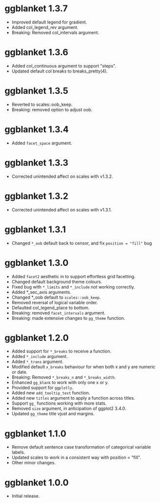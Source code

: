 # ggblanket 1.3.7

* Improved default legend for gradient.
* Added col_legend_rev argument.
* Breaking: Removed col_intervals argument.

# ggblanket 1.3.6

* Added col_continuous argument to support "steps". 
* Updated default col breaks to breaks_pretty(4).

# ggblanket 1.3.5

* Reverted to scales::oob_keep. 
* Breaking: removed option to adjust oob. 

# ggblanket 1.3.4

* Added `facet_space` argument.

# ggblanket 1.3.3

* Corrected unintended affect on scales with v1.3.2.

# ggblanket 1.3.2

* Corrected unintended affect on scales with v1.3.1.

# ggblanket 1.3.1

* Changed `*_oob` default back to censor, and fix `position = "fill"` bug

# ggblanket 1.3.0

* Added `facet2` aesthetic in to support effortless grid facetting.
* Changed default background theme colours.
* Fixed bug with `*_limits` and `*_include` not working correctly.  
* Added *_sec_axis arguments.
* Changed *_oob default to `scales::oob_keep`.
* Removed reversal of logical variable order.
* Defaulted col_legend_place to bottom.  
* Breaking: removed `facet_intervals` argument.
* Breaking: made extensive changes to `gg_theme` function.

# ggblanket 1.2.0

* Added support for `*_breaks` to receive a function.
* Added `*_include` argument. 
* Added `*_trans` argument.
* Modified default `x_breaks` behaviour for when both x and y are numeric or date.
* Breaking: Removed `*_breaks_n` and `*_breaks_width`.
* Enhanced `gg_blank` to work with only one x or y.
* Provided support for `ggplotly`.
* Added new `add_tooltip_text` function.
* Added new `titles` argument to apply a function across titles.
* Support `gg_` functions working with more stats.
* Removed `size` argument, in anticipation of ggplot2 3.4.0.
* Updated `gg_theme` title vjust and margins.

# ggblanket 1.1.0

* Remove default sentence case transformation of categorical variable labels.
* Updated scales to work in a consistent way with position = "fill".
* Other minor changes.

# ggblanket 1.0.0

* Initial release.
